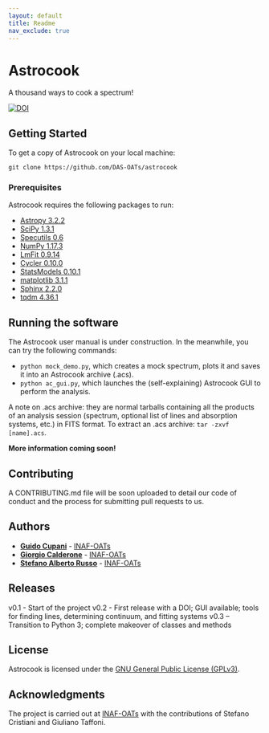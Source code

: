 ```yaml
---
layout: default
title: Readme
nav_exclude: true
---
```


# Astrocook

A thousand ways to cook a spectrum!

 [![DOI](https://zenodo.org/badge/78840469.svg)](https://zenodo.org/badge/latestdoi/78840469)

## Getting Started

To get a copy of Astrocook on your local machine:

```
git clone https://github.com/DAS-OATs/astrocook
```

### Prerequisites

Astrocook requires the following packages to run:

* [Astropy 3.2.2](http://www.astropy.org)
* [SciPy 1.3.1](https://www.scipy.org)
* [Specutils 0.6](http://specutils.readthedocs.io/en/latest/)
* [NumPy 1.17.3](http://www.numpy.org)
* [LmFit 0.9.14](https://lmfit.github.io/lmfit-py/)
* [Cycler 0.10.0](https://pypi.python.org/pypi/Cycler)
* [StatsModels 0.10.1](http://www.statsmodels.org/stable/index.html)
* [matplotlib 3.1.1](https://matplotlib.org)
* [Sphinx 2.2.0](http://www.sphinx-doc.org/en/master/)
* [tqdm 4.36.1](https://github.com/tqdm/tqdm)


## Running the software

The Astrocook user manual is under construction. In the meanwhile, you can try the following commands:

* ```python mock_demo.py```, which creates a mock spectrum, plots it and saves it into an Astrocook archive (.acs).
* ```python ac_gui.py```, which launches the (self-explaining) Astrocook GUI to perform the analysis.

A note on .acs archive: they are normal tarballs containing all the products of an analysis session (spectrum, optional list of lines and absorption systems, etc.) in FITS format. To extract an .acs archive: ```tar -zxvf [name].acs```.

**More information coming soon!**


## Contributing

A CONTRIBUTING.md file will be soon uploaded to detail our code of conduct and the process for submitting pull requests to us.

## Authors

* **[Guido Cupani](https://github.com/gcupani)** - [INAF-OATs](http://www.oats.inaf.it/index.php/en/)
* **[Giorgio Calderone](https://github.com/gcalderone)** - [INAF-OATs](http://www.oats.inaf.it/index.php/en/)
* **[Stefano Alberto Russo](https://github.com/sarusso)** - [INAF-OATs](http://www.oats.inaf.it/index.php/en/)

## Releases

v0.1 - Start of the project
v0.2 - First release with a DOI; GUI available; tools for finding lines, determining continuum, and fitting systems
v0.3 – Transition to Python 3; complete makeover of classes and methods

## License

Astrocook is licensed under the [GNU General Public License (GPLv3)](https://www.gnu.org/licenses/gpl-3.0.en.html).

## Acknowledgments

The project is carried out at [INAF-OATs](http://www.oats.inaf.it/index.php/en/) with the contributions of Stefano Cristiani and Giuliano Taffoni.
